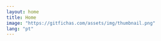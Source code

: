```yaml
---
layout: home
title: Home
image: "https://gitfichas.com/assets/img/thumbnail.png"
lang: "pt"
---
```

